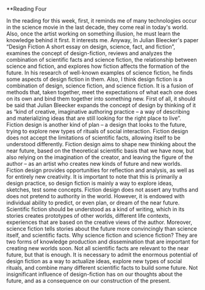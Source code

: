 **Reading Four

In the reading for this week, first, it reminds me of many technologies occur in the science movie in the last decade, they come real in today's world. Also, once the artist working on something illusion, he must learn the knowledge behind it first. It interests me. Anyway, In Julian Bleecker's paper “Design Fiction A short essay on design, science, fact, and fiction”, examines the concept of design-fiction, reviews and analyzes the combination of scientific facts and science fiction, the relationship between science and fiction, and explores how fiction affects the formation of the future. In his research of well-known examples of science fiction, he finds some aspects of design fiction in them.
Also, I think design fiction is a combination of design, science fiction, and science fiction. It is a fusion of methods that, taken together, meet the expectations of what each one does on its own and bind them together into something new. First of all, it should be said that Julian Bleecker expands the concept of design by thinking of it as “kind of creative, imaginative authoring practice – a way of describing and materializing ideas that are still looking for the right place to live”. 
Fiction design is another kind of plan – a design that looks to the future, trying to explore new types of rituals of social interaction. Fiction design does not accept the limitations of scientific facts, allowing itself to be understood differently. Fiction design aims to shape new thinking about the near future, based on the theoretical scientific basis that we have now, but also relying on the imagination of the creator, and leaving the figure of the author – as an artist who creates new kinds of future and new worlds. Fiction design provides opportunities for reflection and analysis, as well as for entirely new creativity. 
It is important to note that this is primarily a design practice, so design fiction is mainly a way to explore ideas, sketches, test some concepts. Fiction design does not assert any truths and does not pretend to authority in the world. However, it is endowed with individual ability to predict, or even plan, or dream of the near future.
Scientific fiction should be understood as a kind of writing, which in its stories creates prototypes of other worlds, different life contexts, experiences that are based on the creative views of the author. Moreover, science fiction tells stories about the future more convincingly than science itself, and scientific facts. 
Why science fiction and science fiction? They are two forms of knowledge production and dissemination that are important for creating new worlds soon. Not all scientific facts are relevant to the near future, but that is enough. 
It is necessary to admit the enormous potential of design fiction as a way to actualize ideas, explore new types of social rituals, and combine many different scientific facts to build some future. Not insignificant influence of design-fiction has on our thoughts about the future, and as a consequence on our construction of the present. 
